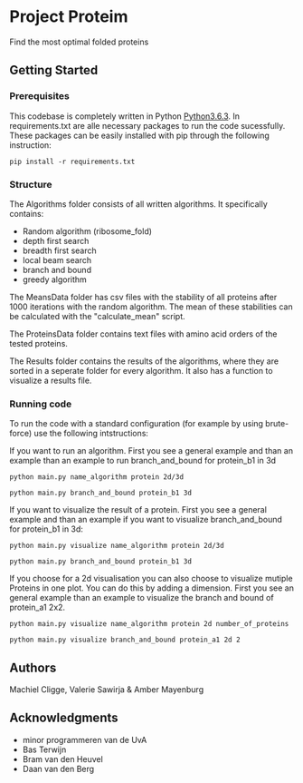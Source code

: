 # Project Proteim

Find the most optimal folded proteins

## Getting Started

### Prerequisites

This codebase is completely written in Python [Python3.6.3](https://www.python.org/downloads/). In requirements.txt are alle necessary packages to run the code sucessfully. These packages can be easily installed with pip through the following instruction:

```
pip install -r requirements.txt
```

### Structure

The Algorithms folder consists of all written algorithms. It specifically contains:
* Random algorithm (ribosome_fold)
* depth first search
* breadth first search
* local beam search
* branch and bound
* greedy algorithm

The MeansData folder has csv files with the stability of all proteins after 1000 iterations with the random algorithm.
The mean of these stabilities can be calculated with the "calculate_mean" script.

The ProteinsData folder contains text files with amino acid orders of the tested proteins.

The Results folder contains the results of the algorithms, where they are sorted in a seperate folder for every algorithm.
It also has a function to visualize a results file.


### Running code

To run the code with a standard configuration (for example by using brute-force) use the following intstructions:

If you want to run an algorithm. First you see a general example
and than an example than an example to run  branch_and_bound for protein_b1 in 3d

```
python main.py name_algorithm protein 2d/3d

python main.py branch_and_bound protein_b1 3d
```

If you want to visualize the result of a protein. First you see a general example
and than an example if you want to visualize branch_and_bound for protein_b1 in 3d:

```
python main.py visualize name_algorithm protein 2d/3d

python main.py branch_and_bound protein_b1 3d
```

If you choose for a 2d visualisation you can also choose to visualize mutiple Proteins
in one plot. You can do this by adding a dimension. First you see an general example
than an example to visualize the branch and bound of protein_a1 2x2.


```
python main.py visualize name_algorithm protein 2d number_of_proteins

python main.py visualize branch_and_bound protein_a1 2d 2
```


## Authors
Machiel Cligge,
Valerie Sawirja &
Amber Mayenburg

## Acknowledgments
* minor programmeren van de UvA
* Bas Terwijn
* Bram van den Heuvel
* Daan van den Berg
